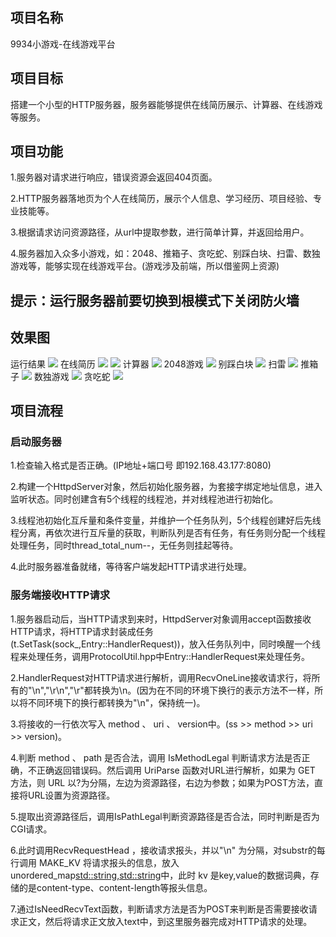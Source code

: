 项目名称
----------------------------
9934小游戏-在线游戏平台

项目目标
--------------------------------------
搭建一个小型的HTTP服务器，服务器能够提供在线简历展示、计算器、在线游戏等服务。

项目功能
--------------------------------------
1.服务器对请求进行响应，错误资源会返回404页面。

2.HTTP服务器落地页为个人在线简历，展示个人信息、学习经历、项目经验、专业技能等。

3.根据请求访问资源路径，从url中提取参数，进行简单计算，并返回给用户。

4.服务器加入众多小游戏，如：2048、推箱子、贪吃蛇、别踩白块、扫雷、数独游戏等，能够实现在线游戏平台。(游戏涉及前端，所以借鉴网上资源)


提示：运行服务器前要切换到根模式下关闭防火墙
--------------------------------------



效果图
--------------------------------------


运行结果
![](https://github.com/lvxinup/githttp/blob/master/QQ%E5%9B%BE%E7%89%8720190316114001.png)
在线简历
![](https://github.com/lvxinup/githttp/blob/master/QQ%E5%9B%BE%E7%89%8720190316114011.png)
![](https://github.com/lvxinup/githttp/blob/master/QQ%E5%9B%BE%E7%89%8720190316114016.png)
计算器
![](https://github.com/lvxinup/githttp/blob/master/QQ%E5%9B%BE%E7%89%8720190316114020.png)
2048游戏
![](https://github.com/lvxinup/MyHTTP/blob/master/2048.png)
别踩白块
![](https://github.com/lvxinup/MyHTTP/blob/master/%E5%88%AB%E8%B8%A9%E7%99%BD%E5%9D%97.png)
扫雷
![](https://github.com/lvxinup/MyHTTP/blob/master/%E6%89%AB%E9%9B%B7.png)
推箱子
![](https://github.com/lvxinup/MyHTTP/blob/master/%E6%8E%A8%E7%AE%B1%E5%AD%90.png)
数独游戏
![](https://github.com/lvxinup/MyHTTP/blob/master/%E6%95%B0%E7%8B%AC%E6%B8%B8%E6%88%8F.png)
贪吃蛇
![](https://github.com/lvxinup/MyHTTP/blob/master/%E8%B4%AA%E5%90%83%E8%9B%87.png)

项目流程
--------------------------------------
### 启动服务器
1.检查输入格式是否正确。(IP地址+端口号 即192.168.43.177:8080)

2.构建一个HttpdServer对象，然后初始化服务器，为套接字绑定地址信息，进入监听状态。同时创建含有5个线程的线程池，并对线程池进行初始化。

3.线程池初始化互斥量和条件变量，并维护一个任务队列，5个线程创建好后先线程分离，再依次进行互斥量的获取，判断队列是否有任务，有任务则分配一个线程处理任务，同时thread_total_num--，无任务则挂起等待。

4.此时服务器准备就绪，等待客户端发起HTTP请求进行处理。

### 服务端接收HTTP请求
1.服务器启动后，当HTTP请求到来时，HttpdServer对象调用accept函数接收HTTP请求，将HTTP请求封装成任务(t.SetTask(sock_,Entry::HandlerRequest))，放入任务队列中，同时唤醒一个线程来处理任务，调用ProtocolUtil.hpp中Entry::HandlerRequest来处理任务。

2.HandlerRequest对HTTP请求进行解析，调用RecvOneLine接收请求行，将所有的"\n","\r\n","\r"都转换为\n。(因为在不同的环境下换行的表示方法不一样，所以将不同环境下的换行都转换为"\n"，保持统一)。

3.将接收的一行依次写入 method 、 uri 、 version中。(ss >> method >> uri >> version)。

4.判断 method 、 path 是否合法，调用 IsMethodLegal 判断请求方法是否正确，不正确返回错误码。然后调用 UriParse 函数对URL进行解析，如果为 GET 方法，则 URL 以?为分隔，左边为资源路径，右边为参数；如果为POST方法，直接将URL设置为资源路径。

5.提取出资源路径后，调用IsPathLegal判断资源路径是否合法，同时判断是否为CGI请求。

6.此时调用RecvRequestHead ，接收请求报头，并以"\n" 为分隔，对substr的每行调用 MAKE_KV 将请求报头的信息，放入unordered_map<std::string,std::string>中，此时 kv 是key,value的数据词典，存储的是content-type、content-length等报头信息。

7.通过IsNeedRecvText函数，判断请求方法是否为POST来判断是否需要接收请求正文，然后将请求正文放入text中，到这里服务器完成对HTTP请求的处理。
